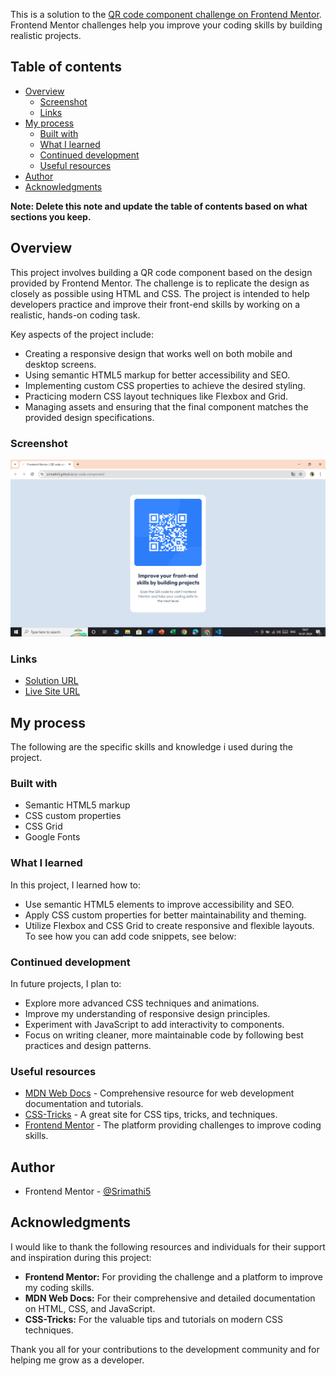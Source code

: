 <!-- # Frontend Mentor - QR code component solution -->

This is a solution to the [QR code component challenge on Frontend Mentor](https://www.frontendmentor.io/challenges/qr-code-component-iux_sIO_H). Frontend Mentor challenges help you improve your coding skills by building realistic projects. 

## Table of contents

- [Overview](#overview)
  - [Screenshot](#screenshot)
  - [Links](#links)
- [My process](#my-process)
  - [Built with](#built-with)
  - [What I learned](#what-i-learned)
  - [Continued development](#continued-development)
  - [Useful resources](#useful-resources)
- [Author](#author)
- [Acknowledgments](#acknowledgments)

**Note: Delete this note and update the table of contents based on what sections you keep.**

## Overview
This project involves building a QR code component based on the design provided by Frontend Mentor. The challenge is to replicate the design as closely as possible using HTML and CSS. The project is intended to help developers practice and improve their front-end skills by working on a realistic, hands-on coding task.

Key aspects of the project include:
- Creating a responsive design that works well on both mobile and desktop screens.
- Using semantic HTML5 markup for better accessibility and SEO.
- Implementing custom CSS properties to achieve the desired styling.
- Practicing modern CSS layout techniques like Flexbox and Grid.
- Managing assets and ensuring that the final component matches the provided design specifications.


### Screenshot

![](./screenshot.png)


### Links

- [Solution URL](https://github.com/Srimathi5/qr-code-component)
- [Live Site URL](https://srimathi5.github.io/qr-code-component/)

## My process
The following are the specific skills and knowledge i used during the project.

### Built with

- Semantic HTML5 markup
- CSS custom properties
- CSS Grid
- Google Fonts

### What I learned
In this project, I learned how to:
- Use semantic HTML5 elements to improve accessibility and SEO.
- Apply CSS custom properties for better maintainability and theming.
- Utilize Flexbox and CSS Grid to create responsive and flexible layouts.
To see how you can add code snippets, see below:

### Continued development
In future projects, I plan to:
- Explore more advanced CSS techniques and animations.
- Improve my understanding of responsive design principles.
- Experiment with JavaScript to add interactivity to components.
- Focus on writing cleaner, more maintainable code by following best practices and design patterns.

### Useful resources
- [MDN Web Docs](https://developer.mozilla.org/en-US/) - Comprehensive resource for web development documentation and tutorials.
- [CSS-Tricks](https://css-tricks.com/) - A great site for CSS tips, tricks, and techniques.
- [Frontend Mentor](https://www.frontendmentor.io) - The platform providing challenges to improve coding skills.

## Author
- Frontend Mentor - [@Srimathi5](https://www.frontendmentor.io/profile/Srimathi5)

## Acknowledgments
I would like to thank the following resources and individuals for their support and inspiration during this project:

- **Frontend Mentor:** For providing the challenge and a platform to improve my coding skills.
- **MDN Web Docs:** For their comprehensive and detailed documentation on HTML, CSS, and JavaScript.
- **CSS-Tricks:** For the valuable tips and tutorials on modern CSS techniques.

Thank you all for your contributions to the development community and for helping me grow as a developer.
